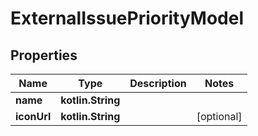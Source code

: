 
# ExternalIssuePriorityModel

## Properties
| Name | Type | Description | Notes |
| ------------ | ------------- | ------------- | ------------- |
| **name** | **kotlin.String** |  |  |
| **iconUrl** | **kotlin.String** |  |  [optional] |



